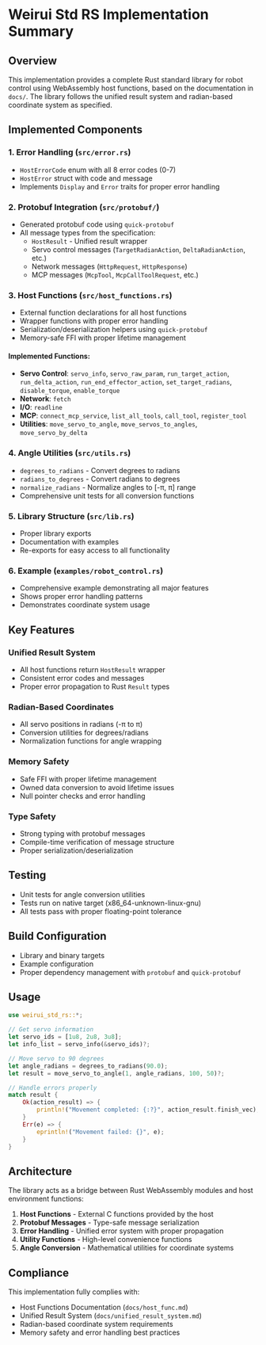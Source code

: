 # Weirui Std RS Implementation Summary

## Overview

This implementation provides a complete Rust standard library for robot control using WebAssembly host functions, based on the documentation in `docs/`. The library follows the unified result system and radian-based coordinate system as specified.

## Implemented Components

### 1. Error Handling (`src/error.rs`)
- `HostErrorCode` enum with all 8 error codes (0-7)
- `HostError` struct with code and message
- Implements `Display` and `Error` traits for proper error handling

### 2. Protobuf Integration (`src/protobuf/`)
- Generated protobuf code using `quick-protobuf`
- All message types from the specification:
  - `HostResult` - Unified result wrapper
  - Servo control messages (`TargetRadianAction`, `DeltaRadianAction`, etc.)
  - Network messages (`HttpRequest`, `HttpResponse`)
  - MCP messages (`McpTool`, `McpCallToolRequest`, etc.)

### 3. Host Functions (`src/host_functions.rs`)
- External function declarations for all host functions
- Wrapper functions with proper error handling
- Serialization/deserialization helpers using `quick-protobuf`
- Memory-safe FFI with proper lifetime management

#### Implemented Functions:
- **Servo Control**: `servo_info`, `servo_raw_param`, `run_target_action`, `run_delta_action`, `run_end_effector_action`, `set_target_radians`, `disable_torque`, `enable_torque`
- **Network**: `fetch`
- **I/O**: `readline`
- **MCP**: `connect_mcp_service`, `list_all_tools`, `call_tool`, `register_tool`
- **Utilities**: `move_servo_to_angle`, `move_servos_to_angles`, `move_servo_by_delta`

### 4. Angle Utilities (`src/utils.rs`)
- `degrees_to_radians` - Convert degrees to radians
- `radians_to_degrees` - Convert radians to degrees  
- `normalize_radians` - Normalize angles to [-π, π] range
- Comprehensive unit tests for all conversion functions

### 5. Library Structure (`src/lib.rs`)
- Proper library exports
- Documentation with examples
- Re-exports for easy access to all functionality

### 6. Example (`examples/robot_control.rs`)
- Comprehensive example demonstrating all major features
- Shows proper error handling patterns
- Demonstrates coordinate system usage

## Key Features

### Unified Result System
- All host functions return `HostResult` wrapper
- Consistent error codes and messages
- Proper error propagation to Rust `Result` types

### Radian-Based Coordinates
- All servo positions in radians (-π to π)
- Conversion utilities for degrees/radians
- Normalization functions for angle wrapping

### Memory Safety
- Safe FFI with proper lifetime management
- Owned data conversion to avoid lifetime issues
- Null pointer checks and error handling

### Type Safety
- Strong typing with protobuf messages
- Compile-time verification of message structure
- Proper serialization/deserialization

## Testing

- Unit tests for angle conversion utilities
- Tests run on native target (x86_64-unknown-linux-gnu)
- All tests pass with proper floating-point tolerance

## Build Configuration

- Library and binary targets
- Example configuration
- Proper dependency management with `protobuf` and `quick-protobuf`

## Usage

```rust
use weirui_std_rs::*;

// Get servo information
let servo_ids = [1u8, 2u8, 3u8];
let info_list = servo_info(&servo_ids)?;

// Move servo to 90 degrees
let angle_radians = degrees_to_radians(90.0);
let result = move_servo_to_angle(1, angle_radians, 100, 50)?;

// Handle errors properly
match result {
    Ok(action_result) => {
        println!("Movement completed: {:?}", action_result.finish_vec);
    }
    Err(e) => {
        eprintln!("Movement failed: {}", e);
    }
}
```

## Architecture

The library acts as a bridge between Rust WebAssembly modules and host environment functions:

1. **Host Functions** - External C functions provided by the host
2. **Protobuf Messages** - Type-safe message serialization
3. **Error Handling** - Unified error system with proper propagation
4. **Utility Functions** - High-level convenience functions
5. **Angle Conversion** - Mathematical utilities for coordinate systems

## Compliance

This implementation fully complies with:
- Host Functions Documentation (`docs/host_func.md`)
- Unified Result System (`docs/unified_result_system.md`)
- Radian-based coordinate system requirements
- Memory safety and error handling best practices
